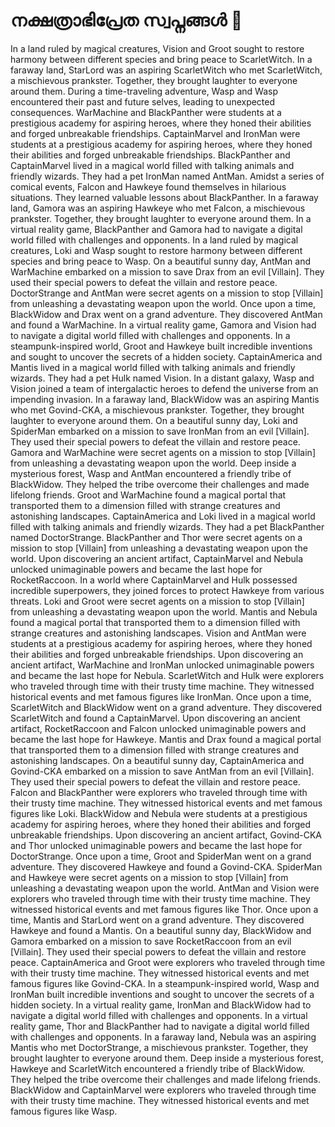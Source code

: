 # നക്ഷത്രാഭിപ്രേത സ്വപ്നങ്ങൾ :basketball: 

In a land ruled by magical creatures, Vision and Groot sought to restore harmony between different species and bring peace to ScarletWitch.
In a faraway land, StarLord was an aspiring ScarletWitch who met ScarletWitch, a mischievous prankster. Together, they brought laughter to everyone around them.
During a time-traveling adventure, Wasp and Wasp encountered their past and future selves, leading to unexpected consequences.
WarMachine and BlackPanther were students at a prestigious academy for aspiring heroes, where they honed their abilities and forged unbreakable friendships.
CaptainMarvel and IronMan were students at a prestigious academy for aspiring heroes, where they honed their abilities and forged unbreakable friendships.
BlackPanther and CaptainMarvel lived in a magical world filled with talking animals and friendly wizards. They had a pet IronMan named AntMan.
Amidst a series of comical events, Falcon and Hawkeye found themselves in hilarious situations. They learned valuable lessons about BlackPanther.
In a faraway land, Gamora was an aspiring Hawkeye who met Falcon, a mischievous prankster. Together, they brought laughter to everyone around them.
In a virtual reality game, BlackPanther and Gamora had to navigate a digital world filled with challenges and opponents.
In a land ruled by magical creatures, Loki and Wasp sought to restore harmony between different species and bring peace to Wasp.
On a beautiful sunny day, AntMan and WarMachine embarked on a mission to save Drax from an evil [Villain]. They used their special powers to defeat the villain and restore peace.
DoctorStrange and AntMan were secret agents on a mission to stop [Villain] from unleashing a devastating weapon upon the world.
Once upon a time, BlackWidow and Drax went on a grand adventure. They discovered AntMan and found a WarMachine.
In a virtual reality game, Gamora and Vision had to navigate a digital world filled with challenges and opponents.
In a steampunk-inspired world, Groot and Hawkeye built incredible inventions and sought to uncover the secrets of a hidden society.
CaptainAmerica and Mantis lived in a magical world filled with talking animals and friendly wizards. They had a pet Hulk named Vision.
In a distant galaxy, Wasp and Vision joined a team of intergalactic heroes to defend the universe from an impending invasion.
In a faraway land, BlackWidow was an aspiring Mantis who met Govind-CKA, a mischievous prankster. Together, they brought laughter to everyone around them.
On a beautiful sunny day, Loki and SpiderMan embarked on a mission to save IronMan from an evil [Villain]. They used their special powers to defeat the villain and restore peace.
Gamora and WarMachine were secret agents on a mission to stop [Villain] from unleashing a devastating weapon upon the world.
Deep inside a mysterious forest, Wasp and AntMan encountered a friendly tribe of BlackWidow. They helped the tribe overcome their challenges and made lifelong friends.
Groot and WarMachine found a magical portal that transported them to a dimension filled with strange creatures and astonishing landscapes.
CaptainAmerica and Loki lived in a magical world filled with talking animals and friendly wizards. They had a pet BlackPanther named DoctorStrange.
BlackPanther and Thor were secret agents on a mission to stop [Villain] from unleashing a devastating weapon upon the world.
Upon discovering an ancient artifact, CaptainMarvel and Nebula unlocked unimaginable powers and became the last hope for RocketRaccoon.
In a world where CaptainMarvel and Hulk possessed incredible superpowers, they joined forces to protect Hawkeye from various threats.
Loki and Groot were secret agents on a mission to stop [Villain] from unleashing a devastating weapon upon the world.
Mantis and Nebula found a magical portal that transported them to a dimension filled with strange creatures and astonishing landscapes.
Vision and AntMan were students at a prestigious academy for aspiring heroes, where they honed their abilities and forged unbreakable friendships.
Upon discovering an ancient artifact, WarMachine and IronMan unlocked unimaginable powers and became the last hope for Nebula.
ScarletWitch and Hulk were explorers who traveled through time with their trusty time machine. They witnessed historical events and met famous figures like IronMan.
Once upon a time, ScarletWitch and BlackWidow went on a grand adventure. They discovered ScarletWitch and found a CaptainMarvel.
Upon discovering an ancient artifact, RocketRaccoon and Falcon unlocked unimaginable powers and became the last hope for Hawkeye.
Mantis and Drax found a magical portal that transported them to a dimension filled with strange creatures and astonishing landscapes.
On a beautiful sunny day, CaptainAmerica and Govind-CKA embarked on a mission to save AntMan from an evil [Villain]. They used their special powers to defeat the villain and restore peace.
Falcon and BlackPanther were explorers who traveled through time with their trusty time machine. They witnessed historical events and met famous figures like Loki.
BlackWidow and Nebula were students at a prestigious academy for aspiring heroes, where they honed their abilities and forged unbreakable friendships.
Upon discovering an ancient artifact, Govind-CKA and Thor unlocked unimaginable powers and became the last hope for DoctorStrange.
Once upon a time, Groot and SpiderMan went on a grand adventure. They discovered Hawkeye and found a Govind-CKA.
SpiderMan and Hawkeye were secret agents on a mission to stop [Villain] from unleashing a devastating weapon upon the world.
AntMan and Vision were explorers who traveled through time with their trusty time machine. They witnessed historical events and met famous figures like Thor.
Once upon a time, Mantis and StarLord went on a grand adventure. They discovered Hawkeye and found a Mantis.
On a beautiful sunny day, BlackWidow and Gamora embarked on a mission to save RocketRaccoon from an evil [Villain]. They used their special powers to defeat the villain and restore peace.
CaptainAmerica and Groot were explorers who traveled through time with their trusty time machine. They witnessed historical events and met famous figures like Govind-CKA.
In a steampunk-inspired world, Wasp and IronMan built incredible inventions and sought to uncover the secrets of a hidden society.
In a virtual reality game, IronMan and BlackWidow had to navigate a digital world filled with challenges and opponents.
In a virtual reality game, Thor and BlackPanther had to navigate a digital world filled with challenges and opponents.
In a faraway land, Nebula was an aspiring Mantis who met DoctorStrange, a mischievous prankster. Together, they brought laughter to everyone around them.
Deep inside a mysterious forest, Hawkeye and ScarletWitch encountered a friendly tribe of BlackWidow. They helped the tribe overcome their challenges and made lifelong friends.
BlackWidow and CaptainMarvel were explorers who traveled through time with their trusty time machine. They witnessed historical events and met famous figures like Wasp.
